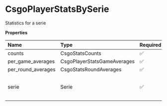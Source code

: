 # CsgoPlayerStatsBySerie

Statistics for a serie

**Properties**

| Name               | Type                        | Required | Description                              |
| :----------------- | :-------------------------- | :------- | :--------------------------------------- |
| counts             | CsgoStatsCounts             | ✅       |                                          |
| per_game_averages  | CsgoPlayerStatsGameAverages | ✅       |                                          |
| per_round_averages | CsgoStatsRoundAverages      | ✅       |                                          |
| serie              | Serie                       | ✅       | A serie, an occurrence of a league event |

<!-- This file was generated by liblab | https://liblab.com/ -->
